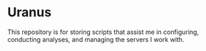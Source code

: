# Uranus
This repository is for storing scripts that assist me in configuring, conducting analyses, and managing the servers I work with.
